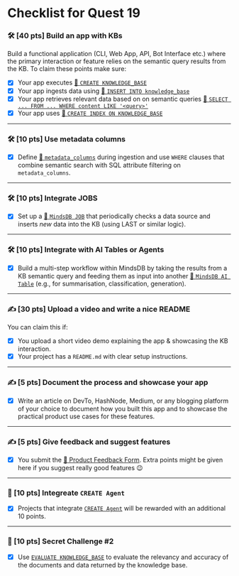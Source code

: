 # Checklist for Quest 19

### **🛠️ [40 pts] Build an app with KBs**  

Build a functional application (CLI, Web App, API, Bot Interface etc.) where the primary interaction or feature relies on the semantic query results from the KB. To claim these points make sure:

- [x] Your app executes [🔗 `CREATE KNOWLEDGE_BASE`](https://docs.mindsdb.com/mindsdb_sql/knowledge-bases#create-knowledge-base-syntax)
- [x] Your app ingests data using [🔗 `INSERT INTO knowledge_base`](https://docs.mindsdb.com/mindsdb_sql/knowledge-bases#insert-into-syntax)
- [x] Your app retrieves relevant data based on on semantic queries [🔗 `SELECT ... FROM ... WHERE content LIKE '<query>'`](https://docs.mindsdb.com/mindsdb_sql/knowledge-bases#select-from-kb-syntax)
- [x] Your app uses [🔗 `CREATE INDEX ON KNOWLEDGE_BASE`](https://docs.mindsdb.com/mindsdb_sql/knowledge-bases#create-index-on-knowledge-base-syntax)

---

### **🛠️ [10 pts]  Use metadata columns**  

- [x] Define [🔗 `metadata_columns`](https://docs.mindsdb.com/mindsdb_sql/knowledge-bases#metadata-columns) during ingestion and use `WHERE` clauses that combine semantic search with SQL attribute filtering on `metadata_columns`.

---

### **🛠️ [10 pts] Integrate JOBS**

- [x] Set up a [🔗 `MindsDB JOB`](https://docs.mindsdb.com/rest/jobs/create#create-a-job) that periodically checks a data source and inserts *new* data into the KB (using LAST or similar logic).

---

### **🛠️ [10 pts] Integrate with AI Tables or Agents** 

- [x] Build a multi-step workflow within MindsDB by taking the results from a KB semantic query and feeding them as input into another [🔗 `MindsDB AI Table`](https://docs.mindsdb.com/generative-ai-tables#what-are-generative-ai-tables) (e.g., for summarisation, classification, generation).

---

### **✍️ [30 pts] Upload a video and write a nice README**  

You can claim this if:

- [x] You upload a short video demo explaining the app & showcasing the KB interaction.
- [x] Your project has a `README.md` with clear setup instructions.

---

### **✍️ [5 pts] Document the process and showcase your app** 

- [x] Write an article on DevTo, HashNode, Medium, or any blogging platform of your choice to document how you built this app and to showcase the practical product use cases for these features.

---

### **✍️ [5 pts] Give feedback and suggest features**

- [x] You submit the [🔗 Product Feedback Form](https://quira-org.typeform.com/to/magewvh9). Extra points might be given here if you suggest really good features 😉

<!-- ---

### **🍒 [up to 20 pts] Project Quality**  

Projects that collect at least 85 points will be reviewed by [@Chandre](https://x.com/Chan_vdw) from the MindsDB team will reward up to 20 more points based on the quality of the app. -->

---

### **🎁 [10 pts] Integreate `CREATE Agent`**

- [x] Projects that integrate [`CREATE Agent`](https://docs.mindsdb.com/mindsdb_sql/agents/agent) will be rewarded with an additional 10 points.

---

### **🎁  [10 pts] Secret Challenge #2**

- [x] Use [`EVALUATE KNOWLEDGE_BASE`](https://docs.mindsdb.com/mindsdb_sql/knowledge-bases#evaluate-knowledge-base-syntax) to evaluate the relevancy and accuracy of the documents and data returned by the knowledge base.


